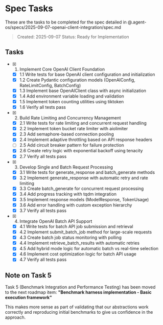 # Spec Tasks

These are the tasks to be completed for the spec detailed in @.agent-os/specs/2025-09-07-openai-client-integration/spec.md

> Created: 2025-09-07
> Status: Ready for Implementation

## Tasks

- [x] 1. Implement Core OpenAI Client Foundation
  - [x] 1.1 Write tests for base OpenAI client configuration and initialization
  - [x] 1.2 Create Pydantic configuration models (OpenAIConfig, RateLimitConfig, BatchConfig)
  - [x] 1.3 Implement base OpenAIClient class with async initialization
  - [x] 1.4 Add environment variable loading and validation
  - [x] 1.5 Implement token counting utilities using tiktoken
  - [x] 1.6 Verify all tests pass

- [x] 2. Build Rate Limiting and Concurrency Management
  - [x] 2.1 Write tests for rate limiting and concurrent request handling
  - [x] 2.2 Implement token bucket rate limiter with aiolimiter
  - [x] 2.3 Add semaphore-based connection pooling
  - [x] 2.4 Implement adaptive throttling based on API response headers
  - [ ] 2.5 Add circuit breaker pattern for failure protection
  - [x] 2.6 Create retry logic with exponential backoff using tenacity
  - [x] 2.7 Verify all tests pass

- [x] 3. Develop Single and Batch Request Processing
  - [x] 3.1 Write tests for generate_response and batch_generate methods
  - [x] 3.2 Implement generate_response with automatic retry and rate limiting
  - [x] 3.3 Create batch_generate for concurrent request processing
  - [x] 3.4 Add progress tracking with tqdm integration
  - [x] 3.5 Implement response models (ModelResponse, TokenUsage)
  - [x] 3.6 Add error handling with custom exception hierarchy
  - [x] 3.7 Verify all tests pass

- [x] 4. Integrate OpenAI Batch API Support
  - [x] 4.1 Write tests for batch API job submission and retrieval
  - [x] 4.2 Implement submit_batch_job method for large-scale requests
  - [x] 4.3 Create batch job status monitoring with polling
  - [x] 4.4 Implement retrieve_batch_results with automatic retries
  - [x] 4.5 Add hybrid mode logic for automatic batch vs real-time selection
  - [x] 4.6 Implement cost optimization logic for batch API usage
  - [x] 4.7 Verify all tests pass

## Note on Task 5

Task 5 (Benchmark Integration and Performance Testing) has been moved to the next roadmap item:
**"Benchmark harness implementation - Basic execution framework"**

This makes more sense as part of validating that our abstractions work correctly
and reproducing initial benchmarks to give us confidence in the approach.
